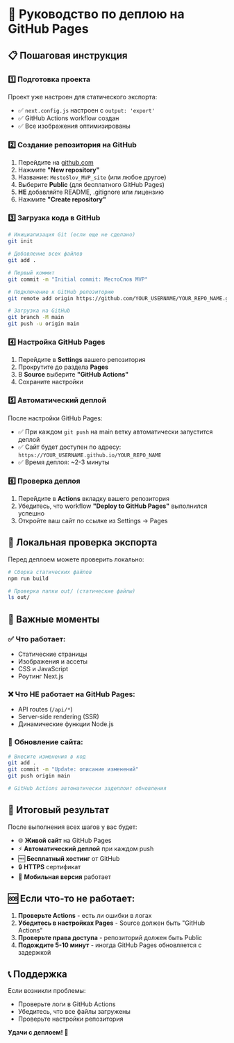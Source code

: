 # 🚀 Руководство по деплою на GitHub Pages

## 📋 Пошаговая инструкция

### 1️⃣ **Подготовка проекта**

Проект уже настроен для статического экспорта:

- ✅ `next.config.js` настроен с `output: 'export'`
- ✅ GitHub Actions workflow создан
- ✅ Все изображения оптимизированы

### 2️⃣ **Создание репозитория на GitHub**

1. Перейдите на [github.com](https://github.com)
2. Нажмите **"New repository"**
3. Название: `MestoSlov_MVP_site` (или любое другое)
4. Выберите **Public** (для бесплатного GitHub Pages)
5. **НЕ** добавляйте README, .gitignore или лицензию
6. Нажмите **"Create repository"**

### 3️⃣ **Загрузка кода в GitHub**

```bash
# Инициализация Git (если еще не сделано)
git init

# Добавление всех файлов
git add .

# Первый коммит
git commit -m "Initial commit: МестоСлов MVP"

# Подключение к GitHub репозиторию
git remote add origin https://github.com/YOUR_USERNAME/YOUR_REPO_NAME.git

# Загрузка на GitHub
git branch -M main
git push -u origin main
```

### 4️⃣ **Настройка GitHub Pages**

1. Перейдите в **Settings** вашего репозитория
2. Прокрутите до раздела **Pages**
3. В **Source** выберите **"GitHub Actions"**
4. Сохраните настройки

### 5️⃣ **Автоматический деплой**

После настройки GitHub Pages:

- ✅ При каждом `git push` на main ветку автоматически запустится деплой
- ✅ Сайт будет доступен по адресу: `https://YOUR_USERNAME.github.io/YOUR_REPO_NAME`
- ✅ Время деплоя: ~2-3 минуты

### 6️⃣ **Проверка деплоя**

1. Перейдите в **Actions** вкладку вашего репозитория
2. Убедитесь, что workflow **"Deploy to GitHub Pages"** выполнился успешно
3. Откройте ваш сайт по ссылке из Settings → Pages

## 🔧 Локальная проверка экспорта

Перед деплоем можете проверить локально:

```bash
# Сборка статических файлов
npm run build

# Проверка папки out/ (статические файлы)
ls out/
```

## 📝 Важные моменты

### ✅ **Что работает:**

- Статические страницы
- Изображения и ассеты
- CSS и JavaScript
- Роутинг Next.js

### ❌ **Что НЕ работает на GitHub Pages:**

- API routes (`/api/*`)
- Server-side rendering (SSR)
- Динамические функции Node.js

### 🔄 **Обновление сайта:**

```bash
# Внесите изменения в код
git add .
git commit -m "Update: описание изменений"
git push origin main

# GitHub Actions автоматически задеплоит обновления
```

## 🎯 **Итоговый результат**

После выполнения всех шагов у вас будет:

- 🌐 **Живой сайт** на GitHub Pages
- ⚡ **Автоматический деплой** при каждом push
- 🆓 **Бесплатный хостинг** от GitHub
- 🔒 **HTTPS** сертификат
- 📱 **Мобильная версия** работает

## 🆘 **Если что-то не работает:**

1. **Проверьте Actions** - есть ли ошибки в логах
2. **Убедитесь в настройках Pages** - Source должен быть "GitHub Actions"
3. **Проверьте права доступа** - репозиторий должен быть Public
4. **Подождите 5-10 минут** - иногда GitHub Pages обновляется с задержкой

## 📞 **Поддержка**

Если возникли проблемы:

- Проверьте логи в GitHub Actions
- Убедитесь, что все файлы загружены
- Проверьте настройки репозитория

**Удачи с деплоем! 🚀**
